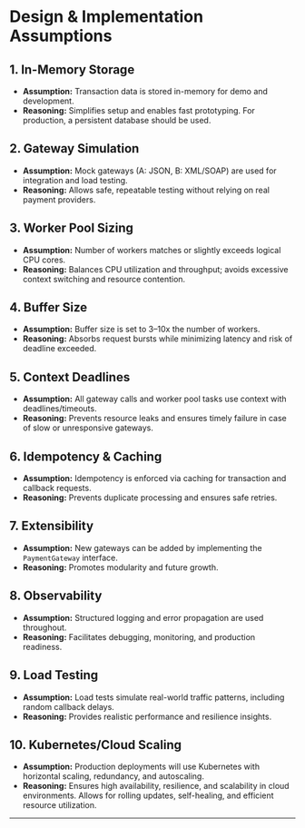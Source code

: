 # Design & Implementation Assumptions

## 1. In-Memory Storage
- **Assumption:** Transaction data is stored in-memory for demo and development.
- **Reasoning:** Simplifies setup and enables fast prototyping. For production, a persistent database should be used.

## 2. Gateway Simulation
- **Assumption:** Mock gateways (A: JSON, B: XML/SOAP) are used for integration and load testing.
- **Reasoning:** Allows safe, repeatable testing without relying on real payment providers.

## 3. Worker Pool Sizing
- **Assumption:** Number of workers matches or slightly exceeds logical CPU cores.
- **Reasoning:** Balances CPU utilization and throughput; avoids excessive context switching and resource contention.

## 4. Buffer Size
- **Assumption:** Buffer size is set to 3–10x the number of workers.
- **Reasoning:** Absorbs request bursts while minimizing latency and risk of deadline exceeded.

## 5. Context Deadlines
- **Assumption:** All gateway calls and worker pool tasks use context with deadlines/timeouts.
- **Reasoning:** Prevents resource leaks and ensures timely failure in case of slow or unresponsive gateways.

## 6. Idempotency & Caching
- **Assumption:** Idempotency is enforced via caching for transaction and callback requests.
- **Reasoning:** Prevents duplicate processing and ensures safe retries.

## 7. Extensibility
- **Assumption:** New gateways can be added by implementing the `PaymentGateway` interface.
- **Reasoning:** Promotes modularity and future growth.

## 8. Observability
- **Assumption:** Structured logging and error propagation are used throughout.
- **Reasoning:** Facilitates debugging, monitoring, and production readiness.

## 9. Load Testing
- **Assumption:** Load tests simulate real-world traffic patterns, including random callback delays.
- **Reasoning:** Provides realistic performance and resilience insights.

## 10. Kubernetes/Cloud Scaling
- **Assumption:** Production deployments will use Kubernetes with horizontal scaling, redundancy, and autoscaling.
- **Reasoning:** Ensures high availability, resilience, and scalability in cloud environments. Allows for rolling updates, self-healing, and efficient resource utilization.

---
